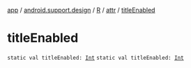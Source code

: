 [app](../../../index.md) / [android.support.design](../../index.md) / [R](../index.md) / [attr](index.md) / [titleEnabled](./title-enabled.md)

# titleEnabled

`static val titleEnabled: `[`Int`](https://kotlinlang.org/api/latest/jvm/stdlib/kotlin/-int/index.html)
`static val titleEnabled: `[`Int`](https://kotlinlang.org/api/latest/jvm/stdlib/kotlin/-int/index.html)